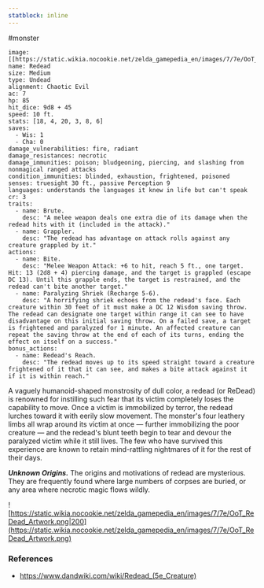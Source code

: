 ```yaml
---
statblock: inline
---
```

 #monster 

```statblock
image: [[https://static.wikia.nocookie.net/zelda_gamepedia_en/images/7/7e/OoT_ReDead_Artwork.png]]
name: Redead
size: Medium
type: Undead
alignment: Chaotic Evil
ac: 7
hp: 85
hit_dice: 9d8 + 45
speed: 10 ft.
stats: [18, 4, 20, 3, 8, 6]
saves:
  - Wis: 1
  - Cha: 0
damage_vulnerabilities: fire, radiant
damage_resistances: necrotic
damage_immunities: poison; bludgeoning, piercing, and slashing from nonmagical ranged attacks
condition_immunities: blinded, exhaustion, frightened, poisoned
senses: truesight 30 ft., passive Perception 9
languages: understands the languages it knew in life but can't speak
cr: 3
traits:
  - name: Brute.
    desc: "A melee weapon deals one extra die of its damage when the redead hits with it (included in the attack)."
  - name: Grappler.
    desc: "The redead has advantage on attack rolls against any creature grappled by it."
actions:
  - name: Bite.
    desc: "Melee Weapon Attack: +6 to hit, reach 5 ft., one target. Hit: 13 (2d8 + 4) piercing damage, and the target is grappled (escape DC 13). Until this grapple ends, the target is restrained, and the redead can't bite another target."
  - name: Paralyzing Shriek (Recharge 5-6).
    desc: "A horrifying shriek echoes from the redead's face. Each creature within 30 feet of it must make a DC 12 Wisdom saving throw. The redead can designate one target within range it can see to have disadvantage on this initial saving throw. On a failed save, a target is frightened and paralyzed for 1 minute. An affected creature can repeat the saving throw at the end of each of its turns, ending the effect on itself on a success."
bonus_actions:
  - name: Redead's Reach.
    desc: "The redead moves up to its speed straight toward a creature frightened of it that it can see, and makes a bite attack against it if it is within reach."
```

A vaguely humanoid-shaped monstrosity of dull color, a redead (or ReDead) is renowned for instilling such fear that its victim completely loses the capability to move. Once a victim is immobilized by terror, the redead lurches toward it with eerily slow movement. The monster's four leathery limbs all wrap around its victim at once — further immobilizing the poor creature — and the redead's blunt teeth begin to tear and devour the paralyzed victim while it still lives. The few who have survived this experience are known to retain mind-rattling nightmares of it for the rest of their days.

_**Unknown Origins.**_ The origins and motivations of redead are mysterious. They are frequently found where large numbers of corpses are buried, or any area where necrotic magic flows wildly.

![https://static.wikia.nocookie.net/zelda_gamepedia_en/images/7/7e/OoT_ReDead_Artwork.png|200](https://static.wikia.nocookie.net/zelda_gamepedia_en/images/7/7e/OoT_ReDead_Artwork.png)

### References

* https://www.dandwiki.com/wiki/Redead_(5e_Creature)
